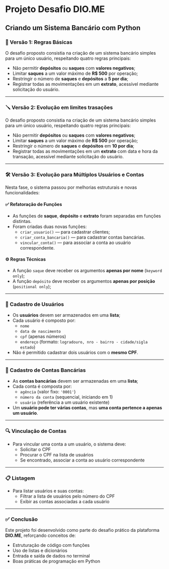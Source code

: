 # Projeto Desafio DIO.ME  
## Criando um Sistema Bancário com Python

### 🧩 Versão 1: Regras Básicas

O desafio proposto consistia na criação de um sistema bancário simples para um único usuário, respeitando quatro regras principais:

- Não permitir **depósitos** ou **saques** com **valores negativos**;
- Limitar **saques** a um valor máximo de **R$ 500** por operação;
- Restringir o número de **saques** e **depósitos** a **5 por dia**;
- Registrar todas as movimentações em um **extrato**, acessível mediante solicitação do usuário.

---

### 🪛 Versão 2: Evolução em limites trasações

O desafio proposto consistia na criação de um sistema bancário simples para um único usuário, respeitando quatro regras principais:

- Não permitir **depósitos** ou **saques** com **valores negativos**;
- Limitar **saques** a um valor máximo de **R$ 500** por operação;
- Restringir o número de **saques** e **depósitos** em **10 por dia**;
- Registrar todas as movimentações em um **extrato** com data e hora da transação, acessível mediante solicitação do usuário.

---

### 🛠️ Versão 3: Evolução para Múltiplos Usuários e Contas

Nesta fase, o sistema passou por melhorias estruturais e novas funcionalidades:

#### ✅ Refatoração de Funções

- As funções de **saque**, **depósito** e **extrato** foram separadas em funções distintas.
- Foram criadas duas novas funções:
  - `criar_usuario()` — para cadastrar clientes;
  - `criar_conta_bancaria()` — para cadastrar contas bancárias.
  - `vincular_conta()` — para associar a conta ao usuário correspondente.


#### ⚙️ Regras Técnicas

- A função `saque` deve receber os argumentos **apenas por nome** (`keyword only`);
- A função `depósito` deve receber os argumentos **apenas por posição** (`positional only`);

---

### 👤 Cadastro de Usuários

- Os **usuários** devem ser armazenados em uma **lista**;
- Cada usuário é composto por:
  - `nome`
  - `data de nascimento`
  - `cpf` (apenas números)
  - `endereço` (formato: `logradouro, nro - bairro - cidade/sigla estado`)
- Não é permitido cadastrar dois usuários com o **mesmo CPF**.

---

### 🏦 Cadastro de Contas Bancárias

- As **contas bancárias** devem ser armazenadas em uma **lista**;
- Cada conta é composta por:
  - `agência` (valor fixo: `'0001'`)
  - `número da conta` (sequencial, iniciando em 1)
  - `usuário` (referência a um usuário existente)
- Um **usuário pode ter várias contas**, mas **uma conta pertence a apenas um usuário**.

---

### 🔍 Vinculação de Contas

- Para vincular uma conta a um usuário, o sistema deve:
  - Solicitar o CPF
  - Procurar o CPF na lista de usuários
  - Se encontrado, associar a conta ao usuário correspondente

---

### 📋 Listagem

- Para listar usuários e suas contas:
  - Filtrar a lista de usuários pelo número do CPF
  - Exibir as contas associadas a cada usuário

---

### ✅ Conclusão

Este projeto foi desenvolvido como parte do desafio prático da plataforma **DIO.ME**, reforçando conceitos de:
- Estruturação de código com funções
- Uso de listas e dicionários
- Entrada e saída de dados no terminal
- Boas práticas de programação em Python
